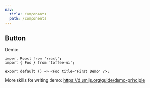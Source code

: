 ```yaml
---
nav:
  title: Components
  path: /components
---
```


## Button

Demo:

```tsx
import React from 'react';
import { Foo } from 'toffee-ui';

export default () => <Foo title="First Demo" />;
```

More skills for writing demo: https://d.umijs.org/guide/demo-principle
